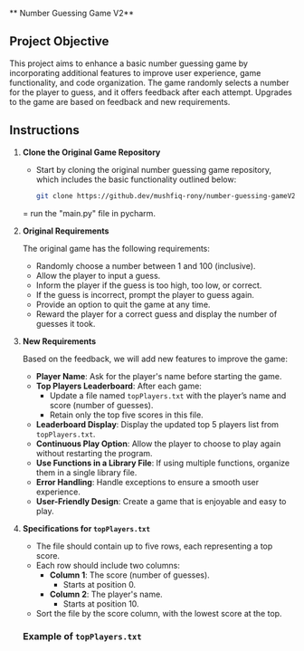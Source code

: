** Number Guessing Game V2**

## Project Objective

This project aims to enhance a basic number guessing game by incorporating additional features to improve user experience, game functionality, and code organization. The game randomly selects a number for the player to guess, and it offers feedback after each attempt. Upgrades to the game are based on feedback and new requirements.

## Instructions

1. **Clone the Original Game Repository**
   - Start by cloning the original number guessing game repository, which includes the basic functionality outlined below:
     ```bash
     git clone https://github.dev/mushfiq-rony/number-guessing-gameV2
     ```
   = run the "main.py" file in pycharm.

2. **Original Requirements**

   The original game has the following requirements:
   - Randomly choose a number between 1 and 100 (inclusive).
   - Allow the player to input a guess.
   - Inform the player if the guess is too high, too low, or correct.
   - If the guess is incorrect, prompt the player to guess again.
   - Provide an option to quit the game at any time.
   - Reward the player for a correct guess and display the number of guesses it took.

3. **New Requirements**

   Based on the feedback, we will add new features to improve the game:

   - **Player Name**: Ask for the player's name before starting the game.
   - **Top Players Leaderboard**: After each game:
     - Update a file named `topPlayers.txt` with the player’s name and score (number of guesses).
     - Retain only the top five scores in this file.
   - **Leaderboard Display**: Display the updated top 5 players list from `topPlayers.txt`.
   - **Continuous Play Option**: Allow the player to choose to play again without restarting the program.
   - **Use Functions in a Library File**: If using multiple functions, organize them in a single library file.
   - **Error Handling**: Handle exceptions to ensure a smooth user experience.
   - **User-Friendly Design**: Create a game that is enjoyable and easy to play.

4. **Specifications for `topPlayers.txt`**

   - The file should contain up to five rows, each representing a top score.
   - Each row should include two columns:
     - **Column 1**: The score (number of guesses).
       - Starts at position 0.
     - **Column 2**: The player's name.
       - Starts at position 10.
   - Sort the file by the score column, with the lowest score at the top.

   ### Example of `topPlayers.txt`

